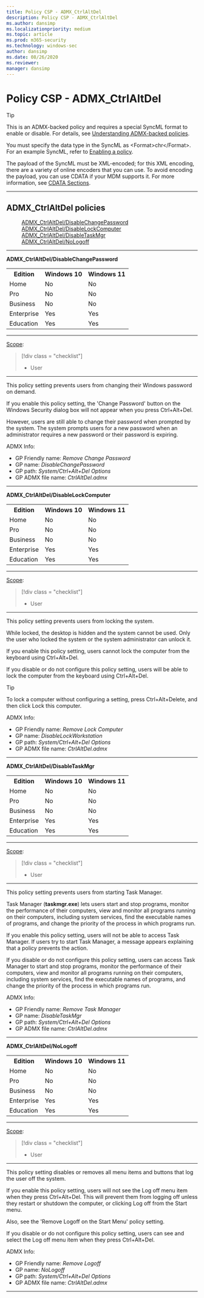 ```yaml
---
title: Policy CSP - ADMX_CtrlAltDel
description: Policy CSP - ADMX_CtrlAltDel
ms.author: dansimp
ms.localizationpriority: medium
ms.topic: article
ms.prod: m365-security
ms.technology: windows-sec
author: dansimp
ms.date: 08/26/2020
ms.reviewer: 
manager: dansimp
---
```


# Policy CSP - ADMX_CtrlAltDel

> [!TIP]
> This is an ADMX-backed policy and requires a special SyncML format to enable or disable.  For details, see [Understanding ADMX-backed policies](./understanding-admx-backed-policies.md).
> 
> You must specify the data type in the SyncML as &lt;Format&gt;chr&lt;/Format&gt;. For an example SyncML, refer to [Enabling a policy](./understanding-admx-backed-policies.md#enabling-a-policy).
> 
> The payload of the SyncML must be XML-encoded; for this XML encoding, there are a variety of online encoders that you can use. To avoid encoding the payload, you can use CDATA if your MDM supports it.  For more information, see [CDATA Sections](http://www.w3.org/TR/REC-xml/#sec-cdata-sect).

<hr/>

<!--Policies-->
## ADMX_CtrlAltDel policies  

<dl>
  <dd>
    <a href="#admx-ctrlaltdel-disablechangepassword">ADMX_CtrlAltDel/DisableChangePassword</a>
  </dd>
  <dd>
    <a href="#admx-ctrlaltdel-disablelockcomputer">ADMX_CtrlAltDel/DisableLockComputer</a>
  </dd>
  <dd>
    <a href="#admx-ctrlaltdel-disabletaskmgr">ADMX_CtrlAltDel/DisableTaskMgr</a>
  </dd>
  <dd>
    <a href="#admx-ctrlaltdel-nologoff">ADMX_CtrlAltDel/NoLogoff</a>
  </dd>
</dl>


<hr/>

<!--Policy-->
<a href="" id="admx-ctrlaltdel-disablechangepassword"></a>**ADMX_CtrlAltDel/DisableChangePassword**  

<!--SupportedSKUs-->
<table>
<tr>
    <th>Edition</th>
    <th>Windows 10</th>
    <th>Windows 11</th>
</tr>
<tr>
    <td>Home</td>
    <td>No</td>
    <td>No</td>
</tr>
</tr>
<tr>
    <td>Pro</td>
    <td>No</td>
    <td>No</td>
</tr>
</tr>
<tr>
    <td>Business</td>
    <td>No</td>
    <td>No</td>
</tr>
</tr>
<tr>
    <td>Enterprise</td>
    <td>Yes</td>
    <td>Yes</td>
</tr>
</tr>
<tr>
    <td>Education</td>
    <td>Yes</td>
    <td>Yes</td>
</tr>
</tr>
</table>

<!--/SupportedSKUs-->
<hr/>

<!--Scope-->
[Scope](./policy-configuration-service-provider.md#policy-scope):

> [!div class = "checklist"]
> * User

<hr/>

<!--/Scope-->
<!--Description-->
This policy setting prevents users from changing their Windows password on demand.

If you enable this policy setting, the 'Change Password' button on the Windows Security dialog box will not appear when you press Ctrl+Alt+Del.

However, users are still able to change their password when prompted by the system. The system prompts users for a new password when an administrator requires a new password or their password is expiring.

<!--/Description-->


<!--ADMXBacked-->
ADMX Info:  
-   GP Friendly name: *Remove Change Password*
-   GP name: *DisableChangePassword*
-   GP path: *System/Ctrl+Alt+Del Options*
-   GP ADMX file name: *CtrlAltDel.admx*

<!--/ADMXBacked-->
<!--/Policy-->

<hr/>

<!--Policy-->
<a href="" id="admx-ctrlaltdel-disablelockcomputer"></a>**ADMX_CtrlAltDel/DisableLockComputer**  

<!--SupportedSKUs-->
<table>
<tr>
    <th>Edition</th>
    <th>Windows 10</th>
    <th>Windows 11</th>
</tr>
<tr>
    <td>Home</td>
    <td>No</td>
    <td>No</td>
</tr>
</tr>
<tr>
    <td>Pro</td>
    <td>No</td>
    <td>No</td>
</tr>
</tr>
<tr>
    <td>Business</td>
    <td>No</td>
    <td>No</td>
</tr>
</tr>
<tr>
    <td>Enterprise</td>
    <td>Yes</td>
    <td>Yes</td>
</tr>
</tr>
<tr>
    <td>Education</td>
    <td>Yes</td>
    <td>Yes</td>
</tr>
</tr>
</table>

<!--/SupportedSKUs-->
<hr/>

<!--Scope-->
[Scope](./policy-configuration-service-provider.md#policy-scope):

> [!div class = "checklist"]
> * User

<hr/>

<!--/Scope-->
<!--Description-->
This policy setting prevents users from locking the system.

While locked, the desktop is hidden and the system cannot be used. Only the user who locked the system or the system administrator can unlock it.

If you enable this policy setting, users cannot lock the computer from the keyboard using Ctrl+Alt+Del.

If you disable or do not configure this policy setting, users will be able to lock the computer from the keyboard using Ctrl+Alt+Del.

> [!TIP]
> To lock a computer without configuring a setting, press Ctrl+Alt+Delete, and then click Lock this computer.

<!--/Description-->

<!--ADMXBacked-->
ADMX Info:  
-   GP Friendly name: *Remove Lock Computer*
-   GP name: *DisableLockWorkstation*
-   GP path: *System/Ctrl+Alt+Del Options*
-   GP ADMX file name: *CtrlAltDel.admx*

<!--/ADMXBacked-->
<!--/Policy-->
<hr/>

<!--Policy-->
<a href="" id="admx-ctrlaltdel-disabletaskmgr"></a>**ADMX_CtrlAltDel/DisableTaskMgr**  
<!--SupportedSKUs-->
<table>
<tr>
    <th>Edition</th>
    <th>Windows 10</th>
    <th>Windows 11</th>
</tr>
<tr>
    <td>Home</td>
    <td>No</td>
    <td>No</td>
</tr>
</tr>
<tr>
    <td>Pro</td>
    <td>No</td>
    <td>No</td>
</tr>
</tr>
<tr>
    <td>Business</td>
    <td>No</td>
    <td>No</td>
</tr>
</tr>
<tr>
    <td>Enterprise</td>
    <td>Yes</td>
    <td>Yes</td>
</tr>
</tr>
<tr>
    <td>Education</td>
    <td>Yes</td>
    <td>Yes</td>
</tr>
</tr>
</table>

<!--/SupportedSKUs-->
<hr/>

<!--Scope-->
[Scope](./policy-configuration-service-provider.md#policy-scope):

> [!div class = "checklist"]
> * User

<hr/>

<!--/Scope-->
<!--Description-->
This policy setting prevents users from starting Task Manager.

Task Manager (**taskmgr.exe**) lets users start and stop programs, monitor the performance of their computers, view and monitor all programs running on their computers, including system services, find the executable names of programs, and change the priority of the process in which programs run.

If you enable this policy setting, users will not be able to access Task Manager. If users try to start Task Manager, a message appears explaining that a policy prevents the action.

If you disable or do not configure this policy setting, users can access Task Manager to start and stop programs, monitor the performance of their computers, view and monitor all programs running on their computers, including system services, find the executable names of programs, and change the priority of the process in which programs run.

<!--/Description-->

<!--ADMXBacked-->
ADMX Info:  
-   GP Friendly name: *Remove Task Manager*
-   GP name: *DisableTaskMgr*
-   GP path: *System/Ctrl+Alt+Del Options*
-   GP ADMX file name: *CtrlAltDel.admx*

<!--/ADMXBacked-->
<!--/Policy-->
<hr/>

<!--Policy-->
<a href="" id="admx-ctrlaltdel-nologoff"></a>**ADMX_CtrlAltDel/NoLogoff**  

<!--SupportedSKUs-->
<table>
<tr>
    <th>Edition</th>
    <th>Windows 10</th>
    <th>Windows 11</th>
</tr>
<tr>
    <td>Home</td>
    <td>No</td>
    <td>No</td>
</tr>
</tr>
<tr>
    <td>Pro</td>
    <td>No</td>
    <td>No</td>
</tr>
</tr>
<tr>
    <td>Business</td>
    <td>No</td>
    <td>No</td>
</tr>
</tr>
<tr>
    <td>Enterprise</td>
    <td>Yes</td>
    <td>Yes</td>
</tr>
</tr>
<tr>
    <td>Education</td>
    <td>Yes</td>
    <td>Yes</td>
</tr>
</tr>
</table>

<!--/SupportedSKUs-->
<hr/>

<!--Scope-->
[Scope](./policy-configuration-service-provider.md#policy-scope):

> [!div class = "checklist"]
> * User

<hr/>

<!--/Scope-->
<!--Description-->
This policy setting disables or removes all menu items and buttons that log the user off the system.

If you enable this policy setting, users will not see the Log off menu item when they press Ctrl+Alt+Del. This will prevent them from logging off unless they restart or shutdown the computer, or clicking Log off from the Start menu.

Also, see the 'Remove Logoff on the Start Menu' policy setting.

If you disable or do not configure this policy setting, users can see and select the Log off menu item when they press Ctrl+Alt+Del.

<!--/Description-->

<!--ADMXBacked-->
ADMX Info:  
-   GP Friendly name: *Remove Logoff*
-   GP name: *NoLogoff*
-   GP path: *System/Ctrl+Alt+Del Options*
-   GP ADMX file name: *CtrlAltDel.admx*

<!--/ADMXBacked-->
<!--/Policy-->
<hr/>


<!--/Policies-->

